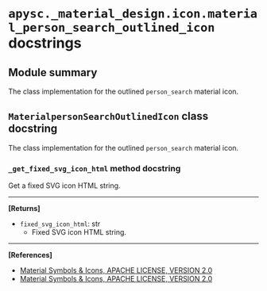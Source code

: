 # `apysc._material_design.icon.material_person_search_outlined_icon` docstrings

## Module summary

The class implementation for the outlined `person_search` material icon.

## `MaterialpersonSearchOutlinedIcon` class docstring

The class implementation for the outlined `person_search` material icon.

### `_get_fixed_svg_icon_html` method docstring

Get a fixed SVG icon HTML string.<hr>

**[Returns]**

- `fixed_svg_icon_html`: str
  - Fixed SVG icon HTML string.

<hr>

**[References]**

- [Material Symbols & Icons, APACHE LICENSE, VERSION 2.0](https://fonts.google.com/icons?icon.size=24&icon.color=%23e8eaed)
- [Material Symbols & Icons, APACHE LICENSE, VERSION 2.0](https://www.apache.org/licenses/LICENSE-2.0.html)